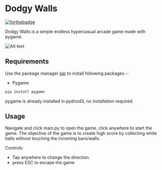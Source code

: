 # Dodgy Walls

[![forthebadge](https://forthebadge.com/images/badges/made-with-python.svg)](https://forthebadge.com)

Dodgy Walls is a simple endless hypercasual arcade game made with pygame.

![Alt text](app.gif?raw=true "Dodgy Walls")

## Requirements

Use the package manager [pip](https://pip.pypa.io/en/stable/) to install following packages :-

* Pygame

```bash
pip install pygame
```

pygame is already installed in pydroid3, no installation required.

## Usage

Navigate and click main.py to open the game, click anywhere to start the game. The objective of the game is to create high score by collecting white balls without touching the incoming bars/walls.

Controls:

* Tap anywhere to change the direction.
* press ESC to escape the game
